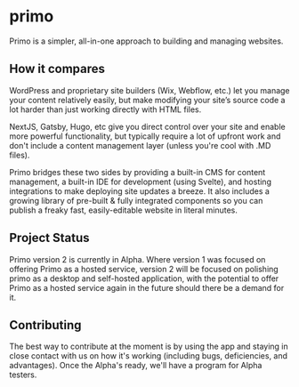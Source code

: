 # primo

Primo is a simpler, all-in-one approach to building and managing websites. 

## How it compares

WordPress and proprietary site builders (Wix, Webflow, etc.) let you manage your content relatively easily, but make modifying your site’s source code a lot harder than just working directly with HTML files.

NextJS, Gatsby, Hugo, etc give you direct control over your site and enable more powerful functionality, but typically require a lot of upfront work and don't include a content management layer (unless you're cool with .MD files). 

Primo bridges these two sides by providing a built-in CMS for content management, a built-in IDE for development (using Svelte), and hosting integrations to make deploying site updates a breeze. It also includes a growing library of pre-built & fully integrated components so you can publish a freaky fast, easily-editable website in literal minutes. 

## Project Status

Primo version 2 is currently in Alpha. Where version 1 was focused on offering Primo as a hosted service, version 2 will be focused on polishing primo as a desktop and self-hosted application, with the potential to offer Primo as a hosted service again in the future should there be a demand for it.

## Contributing

The best way to contribute at the moment is by using the app and staying in close contact with us on how it's working (including bugs, deficiencies, and advantages). Once the Alpha's ready, we'll have a program for Alpha testers. 